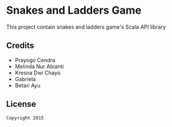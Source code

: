# Snakes and Ladders Game
This project contain snakes and ladders game's Scala API library

## Credits
- Prayogo Cendra
- Melinda Nur Abianti
- Kresna Dwi Chayo
- Gabriela
- Betari Ayu

## License
```license
Copyright 2015
